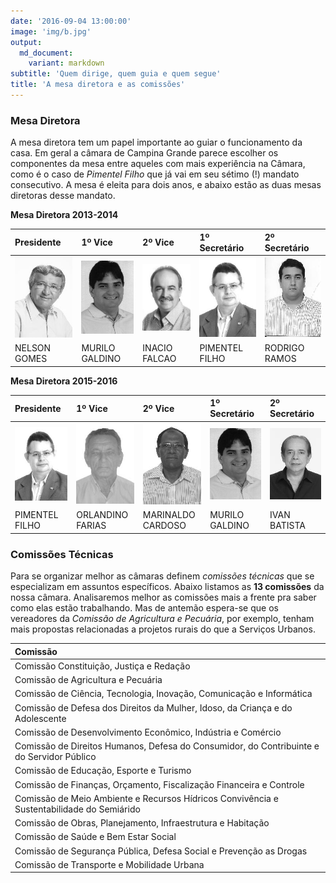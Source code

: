 ```yaml
---
date: '2016-09-04 13:00:00'
image: 'img/b.jpg'
output:
  md_document:
    variant: markdown
subtitle: 'Quem dirige, quem guia e quem segue'
title: 'A mesa diretora e as comissões'
---
```


### Mesa Diretora
A mesa diretora tem um papel importante ao guiar o funcionamento da casa. Em geral a câmara de Campina Grande parece escolher os componentes da mesa entre aqueles com mais experiência na Câmara, como é o caso de *Pimentel Filho* que já vai em seu sétimo (!) mandato consecutivo. A mesa é eleita para dois anos, e abaixo estão as duas mesas diretoras desse mandato.

**Mesa Diretora 2013-2014**

| Presidente                                                    | 1º Vice                                                           | 2º Vice                                                          | 1º Secretário                                                      | 2º Secretário                                                   |
|:--------------------------------------------------------------|:------------------------------------------------------------------|:-----------------------------------------------------------------|:-------------------------------------------------------------------|:----------------------------------------------------------------|
| ![NELSON GOMES - PRP](img/vereadores_photos/nelson_gomes.jpg) | ![MURILO GALDINO - PSB](img/vereadores_photos/murilo_galdino.jpg) | ![INÁCIO FALCÃO - PSDB](img/vereadores_photos/inacio_falcao.jpg) | ![PIMENTEL FILHO - PMDB](img/vereadores_photos/pimentel_filho.jpg) | ![RODRIGO RAMOS - PMN](img/vereadores_photos/rodrigo_ramos.jpg) |
| NELSON GOMES                                                  | MURILO GALDINO                                                    | INACIO FALCAO                                                    | PIMENTEL FILHO                                                     | RODRIGO RAMOS                                                   |

**Mesa Diretora 2015-2016**

| Presidente                                                         | 1º Vice                                                               | 2º Vice                                                                 | 1º Secretário                                                     | 2º Secretário                                                  |
|:-------------------------------------------------------------------|:----------------------------------------------------------------------|:------------------------------------------------------------------------|:------------------------------------------------------------------|:---------------------------------------------------------------|
| ![PIMENTEL FILHO - PMDB](img/vereadores_photos/pimentel_filho.jpg) | ![ORLANDINO FARIAS - PSC](img/vereadores_photos/orlandino_farias.jpg) | ![MARINALDO CARDOSO - PRB](img/vereadores_photos/marinaldo_cardoso.jpg) | ![MURILO GALDINO - PSB](img/vereadores_photos/murilo_galdino.jpg) | ![IVAN BATISTA - PMDB](img/vereadores_photos/ivan_batista.jpg) |
| PIMENTEL FILHO                                                     | ORLANDINO FARIAS                                                      | MARINALDO CARDOSO                                                       | MURILO GALDINO                                                    | IVAN BATISTA                                                   |

### Comissões Técnicas

Para se organizar melhor as câmaras definem *comissões técnicas* que se especializam em assuntos específicos. Abaixo listamos as **13 comissões** da nossa câmara. Analisaremos melhor as comissões mais a frente pra saber como elas estão trabalhando. Mas de antemão espera-se que os vereadores da *Comissão de Agricultura e Pecuária*, por exemplo, tenham mais propostas relacionadas a projetos rurais do que a Serviços Urbanos.

| Comissão                                                                                  |
|:------------------------------------------------------------------------------------------|
| Comissão Constituição, Justiça e Redação                                                  |
| Comissão de Agricultura e Pecuária                                                        |
| Comissão de Ciência, Tecnologia, Inovação, Comunicação e Informática                      |
| Comissão de Defesa dos Direitos da Mulher, Idoso, da Criança e do Adolescente             |
| Comissão de Desenvolvimento Econômico, Indústria e Comércio                               |
| Comissão de Direitos Humanos, Defesa do Consumidor, do Contribuinte e do Servidor Público |
| Comissão de Educação, Esporte e Turismo                                                   |
| Comissão de Finanças, Orçamento, Fiscalização Financeira e Controle                       |
| Comissão de Meio Ambiente e Recursos Hídricos Convivência e Sustentabilidade do Semiárido |
| Comissão de Obras, Planejamento, Infraestrutura e Habitação                               |
| Comissão de Saúde e Bem Estar Social                                                      |
| Comissão de Segurança Pública, Defesa Social e Prevenção as Drogas                        |
| Comissão de Transporte e Mobilidade Urbana                                                |
